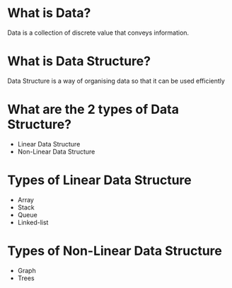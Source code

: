 # What is Data?
Data is a collection of discrete value that conveys information.

# What is Data Structure?
Data Structure is a way of organising data so that it can be used efficiently

# What are the 2 types of Data Structure?
- Linear Data Structure
- Non-Linear Data Structure

# Types of Linear Data Structure
- Array
- Stack
- Queue
- Linked-list

# Types of Non-Linear Data Structure
- Graph
- Trees

